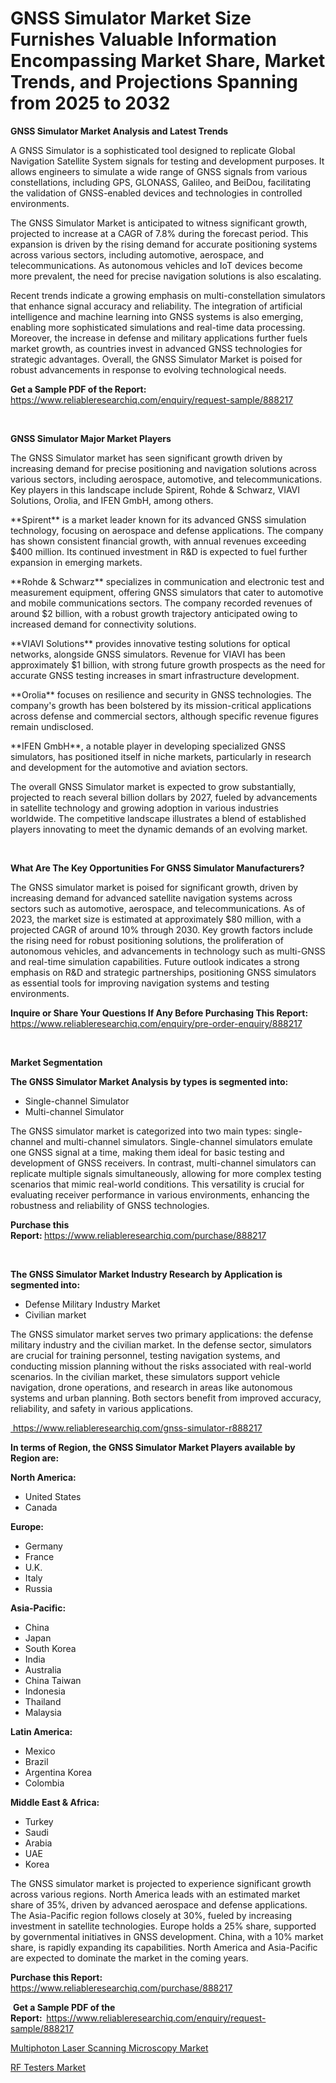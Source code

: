 <p><h1>GNSS Simulator Market Size Furnishes Valuable Information Encompassing Market Share, Market Trends, and Projections Spanning from 2025 to 2032</h1></p><p><strong>GNSS Simulator Market Analysis and Latest Trends</strong></p>
<p><p>A GNSS Simulator is a sophisticated tool designed to replicate Global Navigation Satellite System signals for testing and development purposes. It allows engineers to simulate a wide range of GNSS signals from various constellations, including GPS, GLONASS, Galileo, and BeiDou, facilitating the validation of GNSS-enabled devices and technologies in controlled environments. </p><p>The GNSS Simulator Market is anticipated to witness significant growth, projected to increase at a CAGR of 7.8% during the forecast period. This expansion is driven by the rising demand for accurate positioning systems across various sectors, including automotive, aerospace, and telecommunications. As autonomous vehicles and IoT devices become more prevalent, the need for precise navigation solutions is also escalating. </p><p>Recent trends indicate a growing emphasis on multi-constellation simulators that enhance signal accuracy and reliability. The integration of artificial intelligence and machine learning into GNSS systems is also emerging, enabling more sophisticated simulations and real-time data processing. Moreover, the increase in defense and military applications further fuels market growth, as countries invest in advanced GNSS technologies for strategic advantages. Overall, the GNSS Simulator Market is poised for robust advancements in response to evolving technological needs.</p></p>
<p><strong>Get a Sample PDF of the Report:&nbsp;</strong> <a href="https://www.reliableresearchiq.com/enquiry/request-sample/888217?utm_campaign=1129&utm_medium=2&utm_source=Github&utm_content=ia&utm_term=21022025&utm_id=gnss-simulator">https://www.reliableresearchiq.com/enquiry/request-sample/888217</a></p>
<p>&nbsp;</p>
<p><strong>GNSS Simulator Major Market Players</strong></p>
<p><p>The GNSS Simulator market has seen significant growth driven by increasing demand for precise positioning and navigation solutions across various sectors, including aerospace, automotive, and telecommunications. Key players in this landscape include Spirent, Rohde & Schwarz, VIAVI Solutions, Orolia, and IFEN GmbH, among others.</p><p>**Spirent** is a market leader known for its advanced GNSS simulation technology, focusing on aerospace and defense applications. The company has shown consistent financial growth, with annual revenues exceeding $400 million. Its continued investment in R&D is expected to fuel further expansion in emerging markets.</p><p>**Rohde & Schwarz** specializes in communication and electronic test and measurement equipment, offering GNSS simulators that cater to automotive and mobile communications sectors. The company recorded revenues of around $2 billion, with a robust growth trajectory anticipated owing to increased demand for connectivity solutions.</p><p>**VIAVI Solutions** provides innovative testing solutions for optical networks, alongside GNSS simulators. Revenue for VIAVI has been approximately $1 billion, with strong future growth prospects as the need for accurate GNSS testing increases in smart infrastructure development.</p><p>**Orolia** focuses on resilience and security in GNSS technologies. The company's growth has been bolstered by its mission-critical applications across defense and commercial sectors, although specific revenue figures remain undisclosed.</p><p>**IFEN GmbH**, a notable player in developing specialized GNSS simulators, has positioned itself in niche markets, particularly in research and development for the automotive and aviation sectors.</p><p>The overall GNSS Simulator market is expected to grow substantially, projected to reach several billion dollars by 2027, fueled by advancements in satellite technology and growing adoption in various industries worldwide. The competitive landscape illustrates a blend of established players innovating to meet the dynamic demands of an evolving market.</p></p>
<p>&nbsp;</p>
<p><strong>What Are The Key Opportunities For GNSS Simulator Manufacturers?</strong></p>
<p><p>The GNSS simulator market is poised for significant growth, driven by increasing demand for advanced satellite navigation systems across sectors such as automotive, aerospace, and telecommunications. As of 2023, the market size is estimated at approximately $80 million, with a projected CAGR of around 10% through 2030. Key growth factors include the rising need for robust positioning solutions, the proliferation of autonomous vehicles, and advancements in technology such as multi-GNSS and real-time simulation capabilities. Future outlook indicates a strong emphasis on R&D and strategic partnerships, positioning GNSS simulators as essential tools for improving navigation systems and testing environments.</p></p>
<p><strong>Inquire or Share Your Questions If Any Before Purchasing This Report:</strong> <a href="https://www.reliableresearchiq.com/enquiry/pre-order-enquiry/888217?utm_campaign=1129&utm_medium=2&utm_source=Github&utm_content=ia&utm_term=21022025&utm_id=gnss-simulator">https://www.reliableresearchiq.com/enquiry/pre-order-enquiry/888217</a></p>
<p>&nbsp;</p>
<p><strong>Market Segmentation</strong></p>
<p><strong>The GNSS Simulator Market Analysis by types is segmented into:</strong></p>
<p><ul><li>Single-channel Simulator</li><li>Multi-channel Simulator</li></ul></p>
<p><p>The GNSS simulator market is categorized into two main types: single-channel and multi-channel simulators. Single-channel simulators emulate one GNSS signal at a time, making them ideal for basic testing and development of GNSS receivers. In contrast, multi-channel simulators can replicate multiple signals simultaneously, allowing for more complex testing scenarios that mimic real-world conditions. This versatility is crucial for evaluating receiver performance in various environments, enhancing the robustness and reliability of GNSS technologies.</p></p>
<p><strong>Purchase this Report:&nbsp;</strong><a href="https://www.reliableresearchiq.com/purchase/888217?utm_campaign=1129&utm_medium=2&utm_source=Github&utm_content=ia&utm_term=21022025&utm_id=gnss-simulator">https://www.reliableresearchiq.com/purchase/888217</a></p>
<p>&nbsp;</p>
<p><strong>The GNSS Simulator Market Industry Research by Application is segmented into:</strong></p>
<p><ul><li>Defense Military Industry Market</li><li>Civilian market</li></ul></p>
<p><p>The GNSS simulator market serves two primary applications: the defense military industry and the civilian market. In the defense sector, simulators are crucial for training personnel, testing navigation systems, and conducting mission planning without the risks associated with real-world scenarios. In the civilian market, these simulators support vehicle navigation, drone operations, and research in areas like autonomous systems and urban planning. Both sectors benefit from improved accuracy, reliability, and safety in various applications.</p></p>
<p><a href="https://www.reliableresearchiq.com/gnss-simulator-r888217?utm_campaign=1129&utm_medium=2&utm_source=Github&utm_content=ia&utm_term=21022025&utm_id=gnss-simulator">&nbsp;https://www.reliableresearchiq.com/gnss-simulator-r888217</a></p>
<p><strong>In terms of Region, the GNSS Simulator Market Players available by Region are:</strong></p>
<p>
    <p> <strong> North America: </strong>
        <ul>
            <li>United States</li>
            <li>Canada</li>
        </ul>
        </p> 
    <p> <strong> Europe: </strong>
        <ul>
            <li>Germany</li>
            <li>France</li>
            <li>U.K.</li>
            <li>Italy</li>
            <li>Russia</li>
        </ul>
        </p> 
    <p> <strong> Asia-Pacific: </strong>
        <ul>
            <li>China</li>
            <li>Japan</li>
            <li>South Korea</li>
            <li>India</li>
            <li>Australia</li>
            <li>China Taiwan</li>
            <li>Indonesia</li>
            <li>Thailand</li>
            <li>Malaysia</li>
        </ul>
        </p> 
    <p> <strong> Latin America: </strong>
        <ul>
            <li>Mexico</li>
            <li>Brazil</li>
            <li>Argentina Korea</li>
            <li>Colombia</li>
        </ul>
        </p> 
    <p> <strong> Middle East & Africa: </strong>
        <ul>
            <li>Turkey</li>
            <li>Saudi</li>
            <li>Arabia</li>
            <li>UAE</li>
            <li>Korea</li>
        </ul>
    </p>
    </p>
<p><p>The GNSS simulator market is projected to experience significant growth across various regions. North America leads with an estimated market share of 35%, driven by advanced aerospace and defense applications. The Asia-Pacific region follows closely at 30%, fueled by increasing investment in satellite technologies. Europe holds a 25% share, supported by governmental initiatives in GNSS development. China, with a 10% market share, is rapidly expanding its capabilities. North America and Asia-Pacific are expected to dominate the market in the coming years.</p></p>
<p><strong>Purchase this Report: </strong><a href="https://www.reliableresearchiq.com/purchase/888217?utm_campaign=1129&utm_medium=2&utm_source=Github&utm_content=ia&utm_term=21022025&utm_id=gnss-simulator">https://www.reliableresearchiq.com/purchase/888217</a></p>
<p>&nbsp;<strong>Get a Sample PDF of the Report:&nbsp;&nbsp;</strong><a href="https://www.reliableresearchiq.com/enquiry/request-sample/888217?utm_campaign=1129&utm_medium=2&utm_source=Github&utm_content=ia&utm_term=21022025&utm_id=gnss-simulator">https://www.reliableresearchiq.com/enquiry/request-sample/888217</a></p>
<p><strong></strong></p>
<p><p><a href="https://github.com/daleogrando/Market-Research-Report-List-1/blob/main/multiphoton-laser-scanning-microscopy-market.md?utm_campaign=1129&utm_medium=2&utm_source=Github&utm_content=ia&utm_term=21022025&utm_id=gnss-simulator">Multiphoton Laser Scanning Microscopy Market</a></p><p><a href="https://github.com/engelemikke/Market-Research-Report-List-1/blob/main/rf-testers-market.md?utm_campaign=1129&utm_medium=2&utm_source=Github&utm_content=ia&utm_term=21022025&utm_id=gnss-simulator">RF Testers Market</a></p></p>